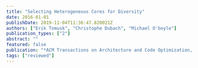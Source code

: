 ```yaml
---
title: "Selecting Heterogeneous Cores for Diversity"
date: 2016-01-01
publishDate: 2019-11-04T11:36:47.820021Z
authors: ["Erik Tomusk", "Christophe Dubach", "Michael O'boyle"]
publication_types: ["2"]
abstract: ""
featured: false
publication: "*ACM Transactions on Architecture and Code Optimization, <span style=\"font-weight:bold;color:black\">ACM TACO</span>*"
tags: ["reviewed"]
---
```


